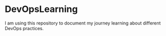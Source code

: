 # DevOpsLearning
I am using this repository to document my journey learning about different DevOps practices.
